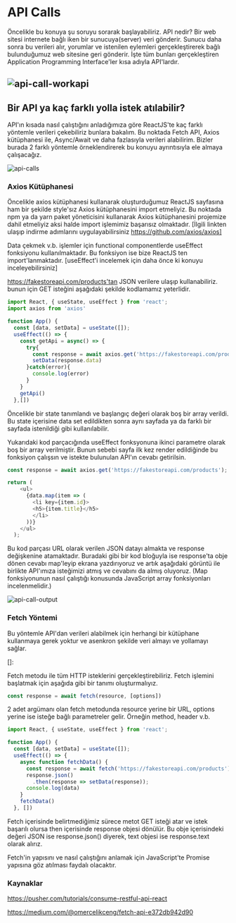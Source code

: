 # API Calls #

Öncelikle bu konuya şu soruyu sorarak başlayabiliriz. API nedir? Bir web sitesi internete bağlı iken bir sunucuya(server) veri gönderir. Sunucu daha sonra bu verileri alır, yorumlar ve istenilen eylemleri gerçekleştirerek bağlı bulunduğumuz web sitesine geri gönderir. İşte tüm bunları gerçekleştiren Application Programming Interface'ler kısa adıyla API'lardır.



## ![api-call-workapi](https://raw.githubusercontent.com/Kodluyoruz/taskforce/main/react-js/api-call/figures/api-call-workapi.png)



## Bir API ya kaç farklı yolla istek atılabilir?

API'ın kısada nasıl çalıştığını anladığımıza göre ReactJS'te kaç farklı yöntemle verileri çekebiliriz bunlara bakalım. Bu noktada Fetch API, Axios kütüphanesi ile, Async/Await ve daha fazlasıyla verileri alabilirim. Bizler burada 2 farklı yöntemle örneklendirerek bu konuyu ayrıntısıyla ele almaya çalışacağız.

![api-calls](https://raw.githubusercontent.com/Kodluyoruz/taskforce/main/react-js/api-call/figures/api-call.jpg)

### Axios Kütüphanesi 

Öncelikle axios kütüphanesi kullanarak oluşturduğumuz ReactJS sayfasına ham bir şekilde style'sız Axios kütüphanesini import etmeliyiz. Bu noktada npm ya da yarn paket yöneticisini kullanarak Axios kütüphanesini projemize dahil etmeliyiz aksi halde import işlemimiz başarısız olmaktadır. [İlgili linkten ulaşıp indirme adımlarını uygulayabilirsiniz https://github.com/axios/axios]

Data çekmek v.b. işlemler için functional componentlerde useEffect fonksiyonu kullanılmaktadır. Bu fonksiyon ise bize ReactJS ten import'lanmaktadır. [useEffect'i incelemek için daha önce ki konuyu inceleyebilirsiniz]

https://fakestoreapi.com/products'tan JSON verilere ulaşıp kullanabiliriz. bunun için GET isteğini aşağıdaki şekilde kodlamamız yeterlidir.

```javascript
import React, { useState, useEffect } from 'react';
import axios from 'axios'

function App() {
  const [data, setData] = useState([]);
  useEffect(() => {
    const getApi = async() => {
      try{
        const response = await axios.get('https://fakestoreapi.com/products');
        setData(response.data)
      }catch(error){
        console.log(error)
      }
    }
    getApi()
  },[])
```

Öncelikle bir state tanımlandı ve başlangıç değeri olarak boş bir array verildi. Bu state içerisine data set edildikten sonra aynı sayfada ya da farklı bir sayfada istenildiği gibi kullanılabilir.

Yukarıdaki kod parçacığında useEffect fonksyonuna ikinci parametre olarak boş bir array verilmiştir. Bunun sebebi sayfa ilk kez render edildiğinde bu fonksiyon çalışsın ve istekte bulunulan API'ın cevabı getirilsin. 

```javascript
const response = await axios.get('https://fakestoreapi.com/products');
```



```javascript
return (
    <ul>
      {data.map(item => (
        <li key={item.id}>
        <h5>{item.title}</h5>
        </li>
      ))}
    </ul>
  );
```

Bu kod parçası URL olarak verilen JSON datayı almakta ve response değişkenine atamaktadır. Buradaki gibi bir kod bloğuyla ise response'ta obje dönen cevabı map'leyip ekrana yazdırıyoruz ve artık aşağıdaki görüntü ile birlikte API'ımıza isteğimizi atmış ve cevabını da almış oluyoruz. (Map fonksiyonunun nasıl çalıştığı konusunda JavaScript array fonksiyonları incelenmelidir.)

![api-call-output](https://raw.githubusercontent.com/Kodluyoruz/taskforce/main/react-js/api-call/figures/api-call-output.png)

### Fetch Yöntemi 

Bu yöntemle API'dan verileri alabilmek için herhangi bir kütüphane kullanmaya gerek yoktur ve asenkron şekilde veri almayı ve yollamayı sağlar.

[]: 

Fetch metodu ile tüm HTTP isteklerini gerçekleştirebiliriz. Fetch işlemini başlatmak için aşağıda gibi bir tanımı oluşturmalıyız.

```javascript
const response = await fetch(resource, [options])
```

2 adet argümanı olan fetch metodunda resource yerine bir URL, options yerine ise isteğe bağlı parametreler gelir. Örneğin method, header v.b.

```javascript
import React, { useState, useEffect } from 'react';

function App() {
  const [data, setData] = useState([]);
  useEffect(() => {
    async function fetchData() {
      const response = await fetch('https://fakestoreapi.com/products');
      response.json()
        .then(response => setData(response));
      console.log(data)
    }
    fetchData()
  }, [])
```

Fetch içerisinde belirtmediğimiz sürece metot GET isteği atar ve istek başarılı olursa then içerisinde response objesi dönülür. Bu obje içerisindeki değeri JSON ise response.json() diyerek, text objesi ise response.text olarak alırız.

Fetch'in yapısını ve nasıl çalıştığını anlamak için JavaScript'te Promise yapısına göz atılması faydalı olacaktır.

### Kaynaklar

https://pusher.com/tutorials/consume-restful-api-react

https://medium.com/@omercelikceng/fetch-api-e372db942d90
